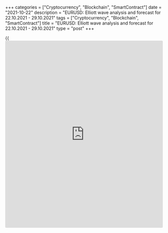 +++
categories = ["Cryptocurrency", "Blockchain", "SmartContract"]
date = "2021-10-22"
description = "EURUSD: Elliott wave analysis and forecast for 22.10.2021 - 29.10.2021"
tags = ["Cryptocurrency", "Blockchain", "SmartContract"]
title = "EURUSD: Elliott wave analysis and forecast for 22.10.2021 - 29.10.2021"
type = "post"
+++

{{<iframe id="large-banner" src="https://www.bounty.group/#slide=22.0" width="100%" height="600" scrolling="no" style="border: 0px solid rgb(216, 221, 230); border-radius: 3px;">}}

2021-10-22

2021-10-22

EURUSD: Elliott wave analysis and forecast for 22.10.2021 –
29.10.2021Alex Geuta

 **Main scenario:** consider short positions from corrections below the
level of 1.1761 with a target of 1.1488 – 1.1287.

 **Alternative scenario:** breakout and consolidation above the level of
1.1761 will allow the pair to continue rising to the levels of 1.2090 –
1.2269.

 **Analysis:** [daily](https://www.fintecher.org/2020/03/03/forex-trading-daily-strategy/) chart: the first wave of larger degree 1 of (3) is
formed, and a downside correction continues forming as wave 2 of (3),
with wave c of 2 unfolding as part of it. The third wave of smaller
degree (iii) of c appears to have formed on the H4 chart. Apparently, a
local correction has finished forming as wave (iv) of с on the H1 chart.
If this assumption is correct, the pair will continue falling to the
levels of 1.1488 – 1.1287. The level of 1.1761 is critical in this
scenario. Its breakout will allow the pair to continue rising to the
levels of 1.2090 – 1.2269.

* * *

* * *

## Price chart of EURUSD in real time mode

The content of this article reflects the author’s opinion and does not
necessarily reflect the official position of LiteForex. The material
published on this page is provided for informational purposes only and
should not be considered as the provision of investment advice for the
purposes of Directive 2004/39/EC.

Rate this article:

{{value}}

( {{count}} {{title}} )